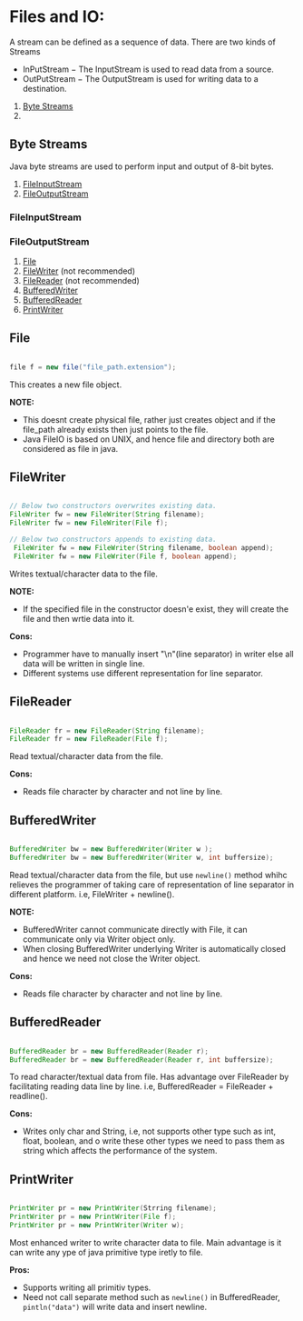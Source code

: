 # Files and IO:
  A stream can be defined as a sequence of data. There are two kinds of Streams
  - InPutStream − The InputStream is used to read data from a source.
  - OutPutStream − The OutputStream is used for writing data to a destination.
  
  1. [Byte Streams](#byte-streams)
  2. []()
  
## Byte Streams
  Java byte streams are used to perform input and output of 8-bit bytes. 
  1. [FileInputStream](fileinputstream)
  2. [FileOutputStream](fileoutputstream)
  
  ### FileInputStream
  ### FileOutputStream




  1. [File](#file)
  2. [FileWriter](#filewriter) (not recommended)
  3. [FileReader](#filereader) (not recommended)
  4. [BufferedWriter](#bufferedwriter)
  5. [BufferedReader](#bufferedreader)
  6. [PrintWriter](#printwriter)
  
## File
  ```java
  
  file f = new file("file_path.extension");
  
 ```
  
  This creates a new file object.
  
  **NOTE:**
  - This doesnt create physical file, rather just creates object and if the file_path already exists then just points to 
    the file.
  - Java FileIO is based on UNIX, and hence file and directory both are considered as file in java.

## FileWriter
  ```java
  
  // Below two constructors overwrites existing data.
  FileWriter fw = new FileWriter(String filename);
  FileWriter fw = new FileWriter(File f);
  
  // Below two constructors appends to existing data.
   FileWriter fw = new FileWriter(String filename, boolean append);
   FileWriter fw = new FileWriter(File f, boolean append);
  
  ```
  
  Writes textual/character data to the file.
  
  **NOTE:**
  - If the specified file in the constructor doesn'e exist, they will create the file and then wrtie data into it.
  
  **Cons:**
  - Programmer have to manually insert "\n"(line separator) in writer else all data will be written in single line.
  - Different systems use different representation for line separator.
  
## FileReader
  ```java
  
  FileReader fr = new FileReader(String filename);
  FileReader fr = new FileReader(File f);
  
  ```
  
  Read textual/character data from the file. 
  
  **Cons:**
  - Reads file character by character and not line by line. 
  
## BufferedWriter
  ```java
  
  BufferedWriter bw = new BufferedWriter(Writer w );
  BufferedWriter bw = new BufferedWriter(Writer w, int buffersize);
  
  ```
  
  Read textual/character data from the file, but use `newline()` method whihc relieves the programmer of taking care of representation of line separator in different platform.
  i.e, FileWriter + newline().
  
  **NOTE:**
  - BufferedWriter cannot communicate directly with File, it can communicate only via Writer object only.
  - When closing BufferedWriter underlying Writer is automatically closed and hence we need not close the Writer object.
  
  **Cons:**
  - Reads file character by character and not line by line. 
  
## BufferedReader
  ```java
  
  BufferedReader br = new BufferedReader(Reader r);
  BufferedReader br = new BufferedReader(Reader r, int buffersize);

  ```
    
  To read character/textual data from file. Has advantage over FileReader by facilitating reading data line by line.
  i.e, BufferedReader = FileReader + readline().
  
  **Cons:**
  - Writes only char and String, i.e, not supports other type such as int, float, boolean, and o write these other types we need to pass them as string which affects the performance of the system.


## PrintWriter
  ```java
  
  PrintWriter pr = new PrintWriter(Strring filename);
  PrintWriter pr = new PrintWriter(File f);
  PrintWriter pr = new PrintWriter(Writer w);
  
  ```
  
  Most enhanced writer to write character data to file. Main advantage is it can write any ype of java primitive type iretly to file.
  
  **Pros:**
  - Supports writing all primitiv types.
  - Need not call separate method such as `newline()` in BufferedReader, `pintln("data")` will write data and insert newline.
  
  
